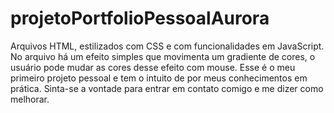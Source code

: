 # projetoPortfolioPessoalAurora
Arquivos HTML, estilizados com CSS e com funcionalidades em JavaScript. No arquivo há um efeito simples que movimenta um gradiente de cores, o usuário pode mudar as cores desse efeito com mouse. Esse é o meu primeiro projeto pessoal e tem o intuito de por meus conhecimentos em prática. Sinta-se a vontade para entrar em contato comigo e me dizer como melhorar.
